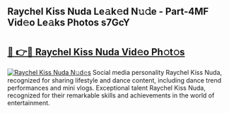 ## Raychel Kiss Nuda Le𝚊k𝚎d N𝚞𝚍e - Part-4MF Vid𝚎o Le𝚊ks Photos s7GcY

# <h2><a href="http://fbd961.evod.top/?m=Raychel+Kiss+Nuda">🔗 👉🔴 Raychel Kiss Nuda Vid𝚎o Ph𝚘t𝚘s</a></h2>

[![Raychel Kiss Nuda N𝚞d𝚎s](https://i.imgur.com/8V9OHl7.gif)](http://fbd961.evod.top/?m=Raychel+Kiss+Nuda)
Social media personality Raychel Kiss Nuda, recognized for sharing lifestyle and dance content, including dance trend performances and mini vlogs. Exceptional talent Raychel Kiss Nuda, recognized for their remarkable skills and achievements in the world of entertainment. 
